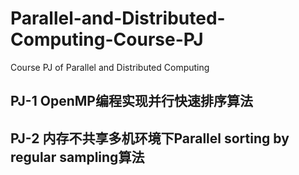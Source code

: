 # Parallel-and-Distributed-Computing-Course-PJ
Course PJ of Parallel and Distributed Computing 

## PJ-1 OpenMP编程实现并行快速排序算法


## PJ-2 内存不共享多机环境下Parallel sorting by regular sampling算法
